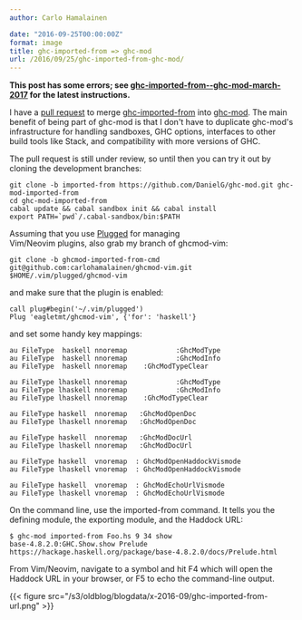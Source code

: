 ```yaml
---
author: Carlo Hamalainen

date: "2016-09-25T00:00:00Z"
format: image
title: ghc-imported-from => ghc-mod
url: /2016/09/25/ghc-imported-from-ghc-mod/
---
```

 **This post has some errors; see [ghc-imported-from--ghc-mod-march-2017](/2017/03/19/ghc-imported-from--ghc-mod-march-2017) for the latest instructions.** 

I have a [pull request](https://github.com/DanielG/ghc-mod/pull/823) to merge [ghc-imported-from](https://hackage.haskell.org/package/ghc-imported-from) into [ghc-mod](https://github.com/DanielG/ghc-mod). The main benefit of being part of ghc-mod is that I don't have to duplicate ghc-mod's infrastructure for handling sandboxes, GHC options, interfaces to other build tools like Stack, and compatibility with more versions of GHC.

The pull request is still under review, so until then you can try it out by cloning the development branches: 

```
git clone -b imported-from https://github.com/DanielG/ghc-mod.git ghc-mod-imported-from
cd ghc-mod-imported-from
cabal update && cabal sandbox init && cabal install
export PATH=`pwd`/.cabal-sandbox/bin:$PATH
```

Assuming that you use [Plugged](https://github.com/junegunn/vim-plug) for managing  
Vim/Neovim plugins, also grab my branch of ghcmod-vim: 

```
git clone -b ghcmod-imported-from-cmd git@github.com:carlohamalainen/ghcmod-vim.git $HOME/.vim/plugged/ghcmod-vim
```

and make sure that the plugin is enabled: 

```
call plug#begin('~/.vim/plugged')
Plug 'eagletmt/ghcmod-vim', {'for': 'haskell'}
```

and set some handy key mappings: 

```
au FileType  haskell nnoremap            :GhcModType
au FileType  haskell nnoremap            :GhcModInfo
au FileType  haskell nnoremap    :GhcModTypeClear

au FileType lhaskell nnoremap            :GhcModType
au FileType lhaskell nnoremap            :GhcModInfo
au FileType lhaskell nnoremap    :GhcModTypeClear

au FileType haskell  nnoremap   :GhcModOpenDoc
au FileType lhaskell nnoremap   :GhcModOpenDoc

au FileType haskell  nnoremap   :GhcModDocUrl
au FileType lhaskell nnoremap   :GhcModDocUrl

au FileType haskell  vnoremap  : GhcModOpenHaddockVismode
au FileType lhaskell vnoremap  : GhcModOpenHaddockVismode

au FileType haskell  vnoremap  : GhcModEchoUrlVismode
au FileType lhaskell vnoremap  : GhcModEchoUrlVismode
```

On the command line, use the imported-from command. It tells you the defining module, the exporting module, and the Haddock URL: 

```
$ ghc-mod imported-from Foo.hs 9 34 show
base-4.8.2.0:GHC.Show.show Prelude https://hackage.haskell.org/package/base-4.8.2.0/docs/Prelude.html
```

From Vim/Neovim, navigate to a symbol and hit F4 which will open the Haddock URL in your browser, or F5 to echo the command-line output. 

{{< figure src="/s3/oldblog/blogdata/x-2016-09/ghc-imported-from-url.png" >}}
